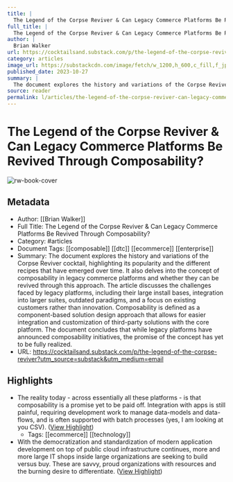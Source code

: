 ```yaml
---
title: |
  The Legend of the Corpse Reviver & Can Legacy Commerce Platforms Be Revived Through Composability?
full_title: |
  The Legend of the Corpse Reviver & Can Legacy Commerce Platforms Be Revived Through Composability?
author: |
  Brian Walker
url: https://cocktailsand.substack.com/p/the-legend-of-the-corpse-reviver?utm_source=substack&utm_medium=email
category: articles
image_url: https://substackcdn.com/image/fetch/w_1200,h_600,c_fill,f_jpg,q_auto:good,fl_progressive:steep,g_auto/https%3A%2F%2Fsubstack-post-media.s3.amazonaws.com%2Fpublic%2Fimages%2Fda500388-8694-4425-9c14-70e3d9dab591_1441x1600.jpeg
published_date: 2023-10-27
summary: |
  The document explores the history and variations of the Corpse Reviver cocktail, highlighting its popularity and the different recipes that have emerged over time. It also delves into the concept of composability in legacy commerce platforms and whether they can be revived through this approach. The article discusses the challenges faced by legacy platforms, including their large install bases, integration into larger suites, outdated paradigms, and a focus on existing customers rather than innovation. Composability is defined as a component-based solution design approach that allows for easier integration and customization of third-party solutions with the core platform. The document concludes that while legacy platforms have announced composability initiatives, the promise of the concept has yet to be fully realized.
source: reader
permalink: l/articles/the-legend-of-the-corpse-reviver-can-legacy-commerce-platforms-be-revived-through-composability
---
```

# The Legend of the Corpse Reviver & Can Legacy Commerce Platforms Be Revived Through Composability?

![rw-book-cover](https://substackcdn.com/image/fetch/w_1200,h_600,c_fill,f_jpg,q_auto:good,fl_progressive:steep,g_auto/https%3A%2F%2Fsubstack-post-media.s3.amazonaws.com%2Fpublic%2Fimages%2Fda500388-8694-4425-9c14-70e3d9dab591_1441x1600.jpeg)

## Metadata
- Author: [[Brian Walker]]
- Full Title: The Legend of the Corpse Reviver & Can Legacy Commerce Platforms Be Revived Through Composability?
- Category: #articles
- Document Tags: [[composable]] [[dtc]] [[ecommerce]] [[enterprise]] 
- Summary: The document explores the history and variations of the Corpse Reviver cocktail, highlighting its popularity and the different recipes that have emerged over time. It also delves into the concept of composability in legacy commerce platforms and whether they can be revived through this approach. The article discusses the challenges faced by legacy platforms, including their large install bases, integration into larger suites, outdated paradigms, and a focus on existing customers rather than innovation. Composability is defined as a component-based solution design approach that allows for easier integration and customization of third-party solutions with the core platform. The document concludes that while legacy platforms have announced composability initiatives, the promise of the concept has yet to be fully realized.
- URL: https://cocktailsand.substack.com/p/the-legend-of-the-corpse-reviver?utm_source=substack&utm_medium=email

## Highlights
- The reality today - across essentially all these platforms - is that composability is a promise yet to be paid off. Integration with apps is still painful, requiring development work to manage data-models and data-flows, and is often supported with batch processes (yes, I am looking at you CSV). ([View Highlight](https://read.readwise.io/read/01hjng64ma17y9a4jfff50ykmm))
    - Tags: [[ecommerce]] [[technology]] 
- With the democratization and standardization of modern application development on top of public cloud infrastructure continues, more and more large IT shops inside large organizations are seeking to build versus buy. These are savvy, proud organizations with resources and the burning desire to differentiate. ([View Highlight](https://read.readwise.io/read/01hjngb1fbd9spsatzkfyzytk5))


